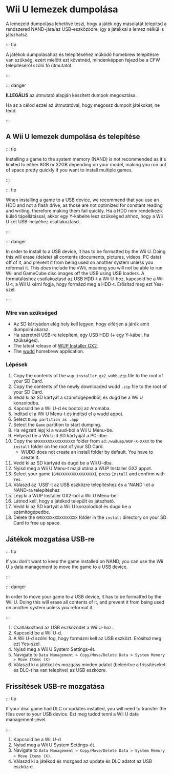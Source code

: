 # Wii U lemezek dumpolása

A lemezeid dumpolása lehetővé teszi, hogy a játék egy másolatát telepítsd a rendszered NAND-jára/az USB-eszközödre, így a játékkal a lemez nélkül is játszhatsz.

::: tip

A játékok dumpolásához és telepítéséhez működő homebrew telepítésre van szükség, ezért mielőtt ezt követnéd, mindenképpen fejezd be a CFW telepítéséről szóló fő útmutatót.

:::

::: danger

**ILLEGÁLIS** az útmutató alapján készített dumpok megosztása.

Ha az a célod ezzel az útmutatóval, hogy megossz dumpolt játékokat, ne tedd.

:::

## A Wii U lemezek dumpolása és telepítése

::: tip

Installing a game to the system memory (NAND) is not recommended as it's limited to either 8GB or 32GB depending on your model, making you run out of space pretty quickly if you want to install multiple games.

:::

::: tip

When installing a game to a USB device, we recommend that you use an HDD and not a flash drive, as those are not optimized for constant reading and writing, therefore making them fail quickly. Ha a HDD nem rendelkezik külső tápellátással, akkor egy Y-kábelre lesz szükséged ahhoz, hogy a Wii U két USB-helyéhez csatlakoztasd.

:::

::: danger

In order to install to a USB device, it has to be formatted by the Wii U. Doing this will erase (delete) all contents (documents, pictures, videos, PC data) off of it, and prevent it from being used on another system unless you reformat it. This _does_ include the vWii, meaning you will not be able to run Wii and GameCube disc images off the USB using USB loaders. A formatáláshoz csatlakoztasd az USB HDD-t a Wii U-hoz, kapcsold be a Wii U-t, a Wii U kérni fogja, hogy formázd meg a HDD-t. Erősítsd meg ezt Yes-szel.

:::

### Mire van szükséged

- Az SD kártyádon elég hely kell legyen, hogy elférjen a járék amit dumpolni akarsz.
- Ha szeretnél USB-re telepíteni, egy USB HDD (+ egy Y-kábel, ha szükséges).
- The latest release of [WUP Installer GX2](https://wiiu.cdn.fortheusers.org/zips/wup_installer_gx2_wuhb.zip).
- The [wudd](https://wiiu.cdn.fortheusers.org/zips/wudd.zip) homebrew application.

### Lépések

1. Copy the contents of the `wup_installer_gx2_wuhb.zip` file to the root of your SD Card.
2. Copy the contents of the newly downloaded wudd `.zip` file to the root of your SD Card.
3. Vedd ki az SD kártyát a számítógépedből, és dugd be a Wii U konzolodba.
4. Kapcsold be a Wii U-d és bootolj az Aromába.
5. Indítsd el a Wii U Menu-t és indítsd el a wudd appot.
6. Select `Dump partition as .app`
7. Select the `Game` partition to start dumping.
8. Ha végzett lépj ki a wuud-ból a Wii U Menu-be.
9. Helyezd be a Wii U-d SD kártyáját a PC-dbe.
10. Copy the `GMXXXXXXXXXXXXXXXX` folder from `sd:/wudump/WUP-X-XXXX` to the `install` folder on the root of your SD Card.
    - WUDD does not create an install folder by default. You have to create it.
11. Vedd ki az SD kártyád és dugd be a Wii U-dba.
12. Nyisd meg a Wii U Menu-t majd utána a WUP Installer GX2 appot.
13. Select your game (`GMXXXXXXXXXXXXXXXX`), press `Install` and confirm with `Yes`.
14. Válaszd az 'USB'-t az USB eszközre telepítéshez és a 'NAND'-ot a NAND-ra telepítéshez
15. Lépj ki a WUP Installer GX2-ből a Wii U Menu-be.
16. Látnod kell, hogy a játékod települt és játszható.
17. Vedd ki az SD kártyát a Wii U konzolodból és dugd be a számítógépedbe.
18. Delete the `GMXXXXXXXXXXXXXXXX` folder in the `install` directory on your SD Card to free up space.

## Játékok mozgatása USB-re

::: tip

If you don't want to keep the game installed on NAND, you can use the Wii U's data management to move the game to a USB device.

:::

::: danger

In order to move your game to a USB device, it has to be formatted by the Wii U. Doing this will erase all contents of it, and prevent it from being used on another system unless you reformat it.

:::

1. Csatlakoztasd az USB eszközödet a Wii U-hoz.
2. Kapcsold be a Wii U-d.
3. A Wii U-d szólni fog, hogy formázni kell az USB eszközt. Erősítsd meg ezt Yes-szel.
4. Nyisd meg a Wii U System Settings-ét.
5. Navigate to `Data Management > Copy/Move/Delete Data > System Memory > Move Items (X)`
6. Válaszd ki a játékot és mozgass minden adatot (beleértve a frissítéseket és DLC-t ha van telepítve) az USB eszközre.

## Frissítések USB-re mozgatása

::: tip

If your disc game had DLC or updates installed, you will need to transfer the files over to your USB device. Ezt meg tudod tenni a Wii U data management-jével.

:::

1. Kapcsold be a Wii U-d
2. Nyisd meg a Wii U System Settings-ét.
3. Navigate to `Data Management > Copy/Move/Delete Data > System Memory > Move Items (X)`.
4. Válaszd ki a játékod és mozgasd az update és DLC adatot az USB eszközre.
